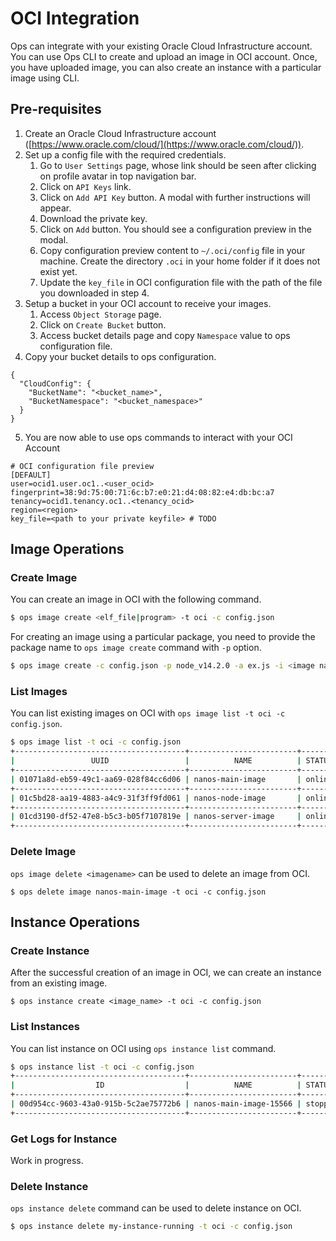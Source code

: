 OCI Integration
========================

Ops can integrate with your existing Oracle Cloud Infrastructure account. You can use Ops CLI to create and upload an image in OCI account.
Once, you have uploaded image, you can also create an instance with a particular image using CLI.

## Pre-requisites

1. Create an Oracle Cloud Infrastructure account ([https://www.oracle.com/cloud/](https://www.oracle.com/cloud/)).
2. Set up a config file with the required credentials.
    1. Go to `User Settings` page, whose link should be seen after clicking on profile avatar in top navigation bar.
    2. Click on `API Keys` link.
    3. Click on `Add API Key` button. A modal with further instructions will appear.
    4. Download the private key.
    5. Click on `Add` button. You should see a configuration preview in the modal.
    6. Copy configuration preview content to `~/.oci/config` file in your machine. Create the directory `.oci` in your home folder if it does not exist yet.
    7. Update the `key_file` in OCI configuration file with the path of the file you downloaded in step 4.
3. Setup a bucket in your OCI account to receive your images.
    1. Access `Object Storage` page.
    2. Click on `Create Bucket` button.
    3. Access bucket details page and copy `Namespace` value to ops configuration file.
4. Copy your bucket details to ops configuration.
```
{
  "CloudConfig": {
    "BucketName": "<bucket_name>",
    "BucketNamespace": "<bucket_namespace>"
  }
}
```
5. You are now able to use ops commands to interact with your OCI Account


```
# OCI configuration file preview
[DEFAULT]
user=ocid1.user.oc1..<user_ocid>
fingerprint=38:9d:75:00:71:6c:b7:e0:21:d4:08:82:e4:db:bc:a7
tenancy=ocid1.tenancy.oc1..<tenancy_ocid>
region=<region>
key_file=<path to your private keyfile> # TODO
```


## Image Operations
### Create Image
You can create an image in OCI with the following command.

```sh
$ ops image create <elf_file|program> -t oci -c config.json
```

For creating an image using a particular package, you need to provide the package name to `ops image create` command with `-p` option.

```sh
$ ops image create -c config.json -p node_v14.2.0 -a ex.js -i <image name> -t oci -c config.json
```

### List Images

You can list existing images on OCI with `ops image list -t oci -c config.json`.

```sh
$ ops image list -t oci -c config.json
+--------------------------------------+------------------------+--------+---------+------------------+
|                 UUID                 |          NAME          | STATUS |  SIZE   |    CREATEDAT     |
+--------------------------------------+------------------------+--------+---------+------------------+
| 01071a8d-eb59-49c1-aa69-028f84cc6d06 | nanos-main-image       | online | 10.0 GB | 3 days ago       |
+--------------------------------------+------------------------+--------+---------+------------------+
| 01c5bd28-aa19-4883-a4c9-31f3ff9fd061 | nanos-node-image       | online | 10.0 GB | 1 month ago      |
+--------------------------------------+------------------------+--------+---------+------------------+
| 01cd3190-df52-47e8-b5c3-b05f7107819e | nanos-server-image     | online | 10.0 GB | 1 year ago       |
+--------------------------------------+------------------------+--------+---------+------------------+
```

### Delete Image

`ops image delete <imagename>` can be used to delete an image from OCI.

```
$ ops delete image nanos-main-image -t oci -c config.json
```

## Instance Operations
### Create Instance

After the successful creation of an image in OCI, we can create an instance from an existing image.
```
$ ops instance create <image_name> -t oci -c config.json
```

### List Instances

You can list instance on OCI using `ops instance list` command.

```sh
$ ops instance list -t oci -c config.json
+--------------------------------------+------------------------+---------+-------------+-----------------------------------------+
|                  ID                  |          NAME          | STATUS  | PRIVATE IPS |               PUBLIC IPS                |
+--------------------------------------+------------------------+---------+-------------+-----------------------------------------+
| 00d954cc-9603-43a0-915b-5c2ae75772b6 | nanos-main-image-15566 | stopped | 10.8.3.63   | 209.151.144.166                         |
+--------------------------------------+------------------------+---------+-------------+-----------------------------------------+
```

### Get Logs for Instance

Work in progress.

### Delete Instance

`ops instance delete` command can be used to delete instance on OCI.

```sh
$ ops instance delete my-instance-running -t oci -c config.json
```
